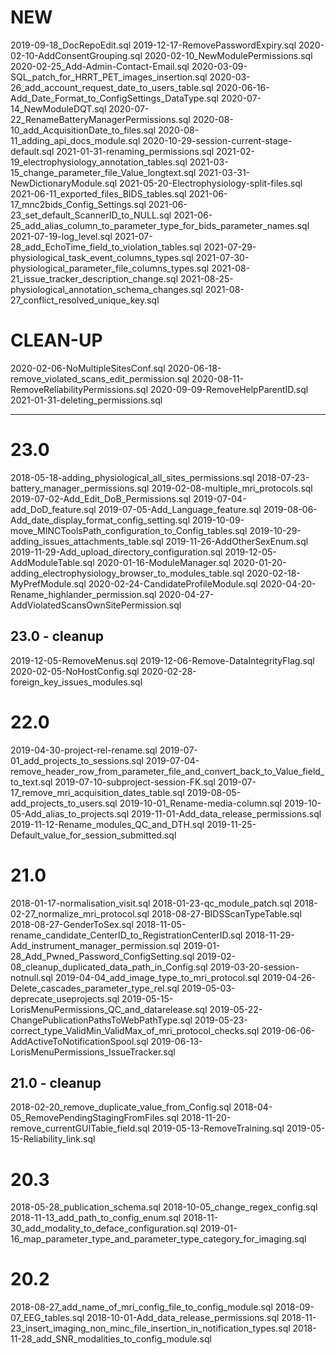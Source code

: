 # NEW
2019-09-18_DocRepoEdit.sql
2019-12-17-RemovePasswordExpiry.sql
2020-02-10-AddConsentGrouping.sql
2020-02-10_NewModulePermissions.sql
2020-02-25_Add-Admin-Contact-Email.sql
2020-03-09-SQL_patch_for_HRRT_PET_images_insertion.sql
2020-03-26_add_account_request_date_to_users_table.sql
2020-06-16-Add_Date_Format_to_ConfigSettings_DataType.sql
2020-07-14_NewModuleDQT.sql
2020-07-22_RenameBatteryManagerPermissions.sql
2020-08-10_add_AcquisitionDate_to_files.sql
2020-08-11_adding_api_docs_module.sql
2020-10-29-session-current-stage-default.sql
2021-01-31-renaming_permissions.sql
2021-02-19_electrophysiology_annotation_tables.sql
2021-03-15_change_parameter_file_Value_longtext.sql
2021-03-31-NewDictionaryModule.sql
2021-05-20-Electrophysiology-split-files.sql
2021-06-11_exported_files_BIDS_tables.sql
2021-06-17_mnc2bids_Config_Settings.sql
2021-06-23_set_default_ScannerID_to_NULL.sql
2021-06-25_add_alias_column_to_parameter_type_for_bids_parameter_names.sql
2021-07-19-log_level.sql
2021-07-28_add_EchoTime_field_to_violation_tables.sql
2021-07-29-physiological_task_event_columns_types.sql
2021-07-30-physiological_parameter_file_columns_types.sql
2021-08-21_issue_tracker_description_change.sql
2021-08-25-physiological_annotation_schema_changes.sql
2021-08-27_conflict_resolved_unique_key.sql

# CLEAN-UP
2020-02-06-NoMultipleSitesConf.sql
2020-06-18-remove_violated_scans_edit_permission.sql
2020-08-11-RemoveReliabilityPermissions.sql
2020-09-09-RemoveHelpParentID.sql
2021-01-31-deleting_permissions.sql


____________________________________________________________________________________________________________________
# 23.0
2018-05-18-adding_physiological_all_sites_permissions.sql
2018-07-23-battery_manager_permissions.sql
2019-02-08-multiple_mri_protocols.sql
2019-07-02-Add_Edit_DoB_Permissions.sql
2019-07-04-add_DoD_feature.sql
2019-07-05-Add_Language_feature.sql
2019-08-06-Add_date_display_format_config_setting.sql
2019-10-09-move_MINCToolsPath_configuration_to_Config_tables.sql
2019-10-29-adding_issues_attachments_table.sql
2019-11-26-AddOtherSexEnum.sql
2019-11-29-Add_upload_directory_configuration.sql
2019-12-05-AddModuleTable.sql
2020-01-16-ModuleManager.sql
2020-01-20-adding_electrophysiology_browser_to_modules_table.sql
2020-02-18-MyPrefModule.sql
2020-02-24-CandidateProfileModule.sql
2020-04-20-Rename_highlander_permission.sql
2020-04-27-AddViolatedScansOwnSitePermission.sql

## 23.0 - cleanup
2019-12-05-RemoveMenus.sql
2019-12-06-Remove-DataIntegrityFlag.sql
2020-02-05-NoHostConfig.sql
2020-02-28-foreign_key_issues_modules.sql

# 22.0
2019-04-30-project-rel-rename.sql
2019-07-01_add_projects_to_sessions.sql
2019-07-04-remove_header_row_from_parameter_file_and_convert_back_to_Value_field_to_text.sql
2019-07-10-subproject-session-FK.sql
2019-07-17_remove_mri_acquisition_dates_table.sql
2019-08-05-add_projects_to_users.sql
2019-10-01_Rename-media-column.sql
2019-10-05-Add_alias_to_projects.sql
2019-11-01-Add_data_release_permissions.sql
2019-11-12-Rename_modules_QC_and_DTH.sql
2019-11-25-Default_value_for_session_submitted.sql

# 21.0
2018-01-17-normalisation_visit.sql
2018-01-23-qc_module_patch.sql
2018-02-27_normalize_mri_protocol.sql
2018-08-27-BIDSScanTypeTable.sql
2018-08-27-GenderToSex.sql
2018-11-05-rename_candidate_CenterID_to_RegistrationCenterID.sql
2018-11-29-Add_instrument_manager_permission.sql
2019-01-28_Add_Pwned_Password_ConfigSetting.sql
2019-02-08_cleanup_duplicated_data_path_in_Config.sql
2019-03-20-session-notnull.sql
2019-04-04_add_image_type_to_mri_protocol.sql
2019-04-26-Delete_cascades_parameter_type_rel.sql
2019-05-03-deprecate_useprojects.sql
2019-05-15-LorisMenuPermissions_QC_and_datarelease.sql
2019-05-22-ChangePublicationPathsToWebPathType.sql
2019-05-23-correct_type_ValidMin_ValidMax_of_mri_protocol_checks.sql
2019-06-06-AddActiveToNotificationSpool.sql
2019-06-13-LorisMenuPermissions_IssueTracker.sql

## 21.0 - cleanup
2018-02-20_remove_duplicate_value_from_Config.sql
2018-04-05_RemovePendingStagingFromFiles.sql
2018-11-20-remove_currentGUITable_field.sql
2019-05-13-RemoveTraining.sql
2019-05-15-Reliability_link.sql

# 20.3
2018-05-28_publication_schema.sql
2018-10-05_change_regex_config.sql
2018-11-13_add_path_to_config_enum.sql
2018-11-30_add_modality_to_deface_configuration.sql
2019-01-16_map_parameter_type_and_parameter_type_category_for_imaging.sql

# 20.2
2018-08-27_add_name_of_mri_config_file_to_config_module.sql
2018-09-07_EEG_tables.sql
2018-10-01-Add_data_release_permissions.sql
2018-11-23_insert_imaging_non_minc_file_insertion_in_notification_types.sql
2018-11-28_add_SNR_modalities_to_config_module.sql
